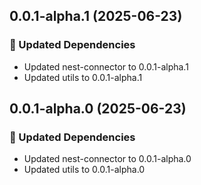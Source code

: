 ## 0.0.1-alpha.1 (2025-06-23)

### 🧱 Updated Dependencies

- Updated nest-connector to 0.0.1-alpha.1
- Updated utils to 0.0.1-alpha.1

## 0.0.1-alpha.0 (2025-06-23)

### 🧱 Updated Dependencies

- Updated nest-connector to 0.0.1-alpha.0
- Updated utils to 0.0.1-alpha.0